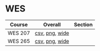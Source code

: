 # WES

| Course | Overall | Section |
| ------ | ------- | ------- |
| WES 207 | [csv](https://github.com/UCSD-Historical-Enrollment-Data/2024Spring/blob/main/overall/WES%20207.csv), [png](https://raw.githubusercontent.com/UCSD-Historical-Enrollment-Data/2024Spring/main/plot_overall/WES%20207.png), [wide](https://raw.githubusercontent.com/UCSD-Historical-Enrollment-Data/2024Spring/main/plot_overall_wide/WES%20207.png) |  |
| WES 265 | [csv](https://github.com/UCSD-Historical-Enrollment-Data/2024Spring/blob/main/overall/WES%20265.csv), [png](https://raw.githubusercontent.com/UCSD-Historical-Enrollment-Data/2024Spring/main/plot_overall/WES%20265.png), [wide](https://raw.githubusercontent.com/UCSD-Historical-Enrollment-Data/2024Spring/main/plot_overall_wide/WES%20265.png) |  |
